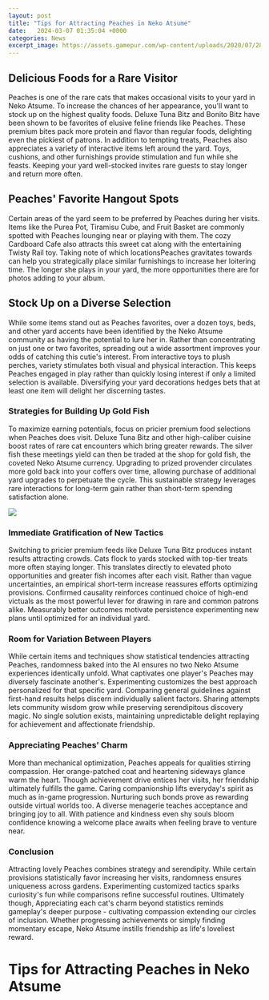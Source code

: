 ```yaml
---
layout: post
title: "Tips for Attracting Peaches in Neko Atsume"
date:   2024-03-07 01:35:04 +0000
categories: News
excerpt_image: https://assets.gamepur.com/wp-content/uploads/2020/07/28124158/Screenshot-at-Jul-28-11-41-39-1536x851.png
---
```

## Delicious Foods for a Rare Visitor

Peaches is one of the rare cats that makes occasional visits to your yard in Neko Atsume. To increase the chances of her appearance, you'll want to stock up on the highest quality foods. Deluxe Tuna Bitz and Bonito Bitz have been shown to be favorites of elusive feline friends like Peaches. These premium bites pack more protein and flavor than regular foods, delighting even the pickiest of patrons. In addition to tempting treats, Peaches also appreciates a variety of interactive items left around the yard. Toys, cushions, and other furnishings provide stimulation and fun while she feasts. Keeping your yard well-stocked invites rare guests to stay longer and return more often.

## Peaches' Favorite Hangout Spots  

Certain areas of the yard seem to be preferred by Peaches during her visits. Items like the Purea Pot, Tiramisu Cube, and Fruit Basket are commonly spotted with Peaches lounging near or playing with them. The cozy Cardboard Cafe also attracts this sweet cat along with the entertaining Twisty Rail toy. Taking note of which locationsPeaches gravitates towards can help you strategically place similar furnishings to increase her loitering time. The longer she plays in your yard, the more opportunities there are for photos adding to your album.

## Stock Up on a Diverse Selection  

While some items stand out as Peaches favorites, over a dozen toys, beds, and other yard accents have been identified by the Neko Atsume community as having the potential to lure her in. Rather than concentrating on just one or two favorites, spreading out a wide assortment improves your odds of catching this cutie's interest. From interactive toys to plush perches, variety stimulates both visual and physical interaction. This keeps Peaches engaged in play rather than quickly losing interest if only a limited selection is available. Diversifying your yard decorations hedges bets that at least one item will delight her discerning tastes.

### Strategies for Building Up Gold Fish

To maximize earning potentials, focus on pricier premium food selections when Peaches does visit. Deluxe Tuna Bitz and other high-caliber cuisine boost rates of rare cat encounters which bring greater rewards. The silver fish these meetings yield can then be traded at the shop for gold fish, the coveted Neko Atsume currency. Upgrading to prized provender circulates more gold back into your coffers over time, allowing purchase of additional yard upgrades to perpetuate the cycle. This sustainable strategy leverages rare interactions for long-term gain rather than short-term spending satisfaction alone.  


![](https://assets.gamepur.com/wp-content/uploads/2020/07/28124158/Screenshot-at-Jul-28-11-41-39-1536x851.png)
### Immediate Gratification of New Tactics

Switching to pricier premium feeds like Deluxe Tuna Bitz produces instant results attracting crowds. Cats flock to yards stocked with top-tier treats more often staying longer. This translates directly to elevated photo opportunities and greater fish incomes after each visit. Rather than vague uncertainties, an empirical short-term increase reassures efforts optimizing provisions. Confirmed causality reinforces continued choice of high-end victuals as the most powerful lever for drawing in rare and common patrons alike. Measurably better outcomes motivate persistence experimenting new plans until optimized for an individual yard. 

### Room for Variation Between Players

While certain items and techniques show statistical tendencies attracting Peaches, randomness baked into the AI ensures no two Neko Atsume experiences identically unfold. What captivates one player's Peaches may diversely fascinate another's. Experimenting customizes the best approach personalized for that specific yard. Comparing general guidelines against first-hand results helps discern individually salient factors. Sharing attempts lets community wisdom grow while preserving serendipitous discovery magic. No single solution exists, maintaining unpredictable delight replaying for achievement and affectionate friendship.  

### Appreciating Peaches’ Charm

More than mechanical optimization, Peaches appeals for qualities stirring compassion. Her orange-patched coat and heartening sideways glance warm the heart. Though achievement drive entices her visits, her friendship ultimately fulfills the game. Caring companionship lifts everyday's spirit as much as in-game progression. Nurturing such bonds prove as rewarding outside virtual worlds too. A diverse menagerie teaches acceptance and bringing joy to all. With patience and kindness even shy souls bloom confidence knowing a welcome place awaits when feeling brave to venture near.

### Conclusion

Attracting lovely Peaches combines strategy and serendipity. While certain provisions statistically favor increasing her visits, randomness ensures uniqueness across gardens. Experimenting customized tactics sparks curiosity's fun while comparisons refine successful routines. Ultimately though, Appreciating each cat's charm beyond statistics reminds gameplay's deeper purpose - cultivating compassion extending our circles of inclusion. Whether progressing achievements or simply finding momentary escape, Neko Atsume instills friendship as life's loveliest reward.

# Tips for Attracting Peaches in Neko Atsume